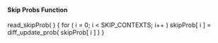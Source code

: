 #### Skip Probs Function

<div class="syntax">
read_skipProb( ) {
    for ( i = 0; i < SKIP_CONTEXTS; i++ )
        skipProb[ i ]  = diff_update_prob( skipProb[ i ] )
}
</div>
